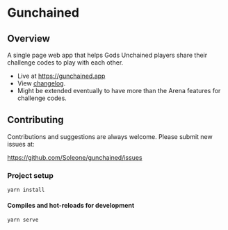 # Gunchained

## Overview

A single page web app that helps Gods Unchained players share their challenge codes to play with each other.

- Live at https://gunchained.app
- View [changelog](https://github.com/Soleone/gunchained/blob/master/CHANGELOG.md).
- Might be extended eventually to have more than the Arena features for challenge codes.

## Contributing

Contributions and suggestions are always welcome. Please submit new issues at:

https://github.com/Soleone/gunchained/issues


### Project setup

`yarn install`

#### Compiles and hot-reloads for development

`yarn serve`
